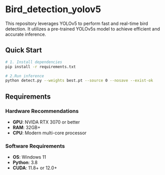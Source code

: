 # Bird_detection_yolov5
This repository leverages YOLOv5 to perform fast and real-time bird detection. It utilizes a pre-trained YOLOv5s model to achieve efficient and accurate inference.

## Quick Start
```bash
# 1. Install dependencies
pip install -r requirements.txt

# 2.Run inference
python detect.py --weights best.pt --source 0 --nosave --exist-ok
```

## Requirements

### Hardware Recommendations
- **GPU**: NVIDA RTX 3070 or better
- **RAM**: 32GB+
- **CPU**: Modern multi-core processor

### Software Requirements
- **OS**: Windows 11
- **Python**: 3.8
- **CUDA**: 11.8+ or 12.0+
